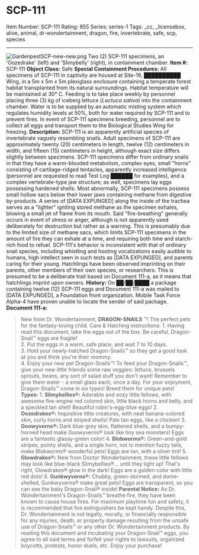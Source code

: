 # SCP-111
Item Number: SCP-111
Rating: 855
Series: series-1
Tags: _cc, _licensebox, alive, animal, dr-wondertainment, dragon, fire, invertebrate, safe, scp, species

---

![GardenpestSCP-new-new.png](https://scp-wiki.wdfiles.com/local--files/scp-111/GardenpestSCP-new-new.png)
Two (2) SCP-111 specimens, an 'Oozedrake' (left) and 'Slimybelly' (right), in containment chamber.
**Item #:** SCP-111
**Object Class:** Safe
**Special Containment Procedures:** All specimens of SCP-111 in captivity are housed at Site-19, ██████████ Wing, in a 5m x 5m x 5m plexiglass enclosure containing a temperate forest habitat transplanted from its natural surroundings. Habitat temperature will be maintained at 30° C. Feeding is to take place weekly by personnel placing three (3) kg of iceberg lettuce (_Lactuca sativa_) into the containment chamber. Water is to be supplied by an automatic misting system which regulates humidity levels at 50%, both for water required by SCP-111 and to prevent fires. In event of SCP-111 specimens breeding, personnel are to collect all eggs and transport them to the Biological Studies Wing for freezing.
**Description:** SCP-111 is an apparently artificial species of invertebrate vaguely resembling snails. Adult specimens of SCP-111 are approximately twenty (20) centimeters in length, twelve (12) centimeters in width, and fifteen (15) centimeters in height, although exact size differs slightly between specimens. SCP-111 specimens differ from ordinary snails in that they have a warm-blooded metabolism, complex eyes, small "horns" consisting of cartilage-ridged tentacles, apparently increased intelligence (personnel are requested to read Test Log ██████ for examples), and a complex vertebrate-type jaw structure; as well, specimens lay eggs possessing hardened shells.
Most abnormally, SCP-111 specimens possess small hollow sacs below their lower jaws containing methane from digestive by-products. A series of [DATA EXPUNGED] along the inside of the trachea serves as a "lighter" igniting stored methane as the specimen exhales, blowing a small jet of flame from its mouth. Said "fire-breathing" generally occurs in event of stress or anger, although is not apparently used deliberately for destruction but rather as a warning. This is presumably due to the limited size of methane sacs, which limits SCP-111 specimens in the amount of fire they can exhale at a time, and requiring both time and starch-rich food to refuel.
SCP-111's behavior is inconsistent with that of ordinary snail species, including whistling and hooting vocalizations easily audible to humans, high intellect seen in such tests as [DATA EXPUNGED], and parents caring for their young. Hatchlings have been observed imprinting on their parents, other members of their own species, or researchers. This is presumed to be a deliberate trait based on Document 111-a, as it means that hatchlings imprint upon owners.
**History:** On ██/██/████ a package containing twelve (12) SCP-111 eggs and Document 111-a was mailed to [DATA EXPUNGED], a Foundation front organization. Mobile Task Force Alpha-4 have proven unable to locate the sender of said package.
**Document 111-a:**
> New from Dr. Wondertainment, **DRAGON-SNAILS** ™!
> The perfect pets for the fantasy-loving child.
> Care & Hatching instructions:
> 1\. Having read this document, take the eggs out of the box. Be careful, Dragon-Snail™ eggs are fragile!  
>  2\. Put the eggs in a warm, safe place, and wait 7 to 10 days.  
>  3\. Hold your newly-hatched Dragon-Snails™ so they get a good look at you and think you're their mommy.  
>  4\. Enjoy your new pet Dragon-Snails™!
> To feed your Dragon-Snails™, give your new little friends some raw veggies: lettuce, brussels sprouts, beans, any sort of salad stuff you don't want! Remember to give them water - a small glass each, once a day.
> For your enjoyment, Dragon-Snails™ come in six types! Breed them for unique pets!
> **Types:**
> 1\. **Slimybellies®:** Adorable and oozy little fellows, with awesome fire-engine red colored skin, little black horns and belly, and a speckled tan shell! Beautiful robin's-egg-blue eggs!
> 2\. **Oozedrakes®:** Inquisitive little creatures, with neat banana-colored skin, curly horns and striped shells! Pale tan eggs, like a chicken!
> 3\. **Goowyverns®:** Dark blue-grey skin, flattened shells, and a bumpy-horned head make Goowyverns® look like tiny sea monsters! Eggs are a fantastic glassy-green color!
> 4\. **Blobworms®:** Green-and-gold stripes, pointy shells, and a single horn, not to mention fuzzy tails, make Blobworms® wonderful pets! Eggs are tan, with a silver tint!
> 5\. **Glowdrakes®:** New from Doctor Wondertainment, these little fellows may look like blue-black Slimybellies®… until they light up! That's right, Glowdrakes® glow in the dark! Eggs are a golden color with little red dots!
> 6\. **Gunkwyverns®:** Chubby, green-skinned, and dome-shelled, Gunkwyverns® make great pets! Eggs are transparent, so you can see the baby Dragon-Snail® inside!
> **Parental Notice:** As Dr. Wondertainment's Dragon-Snails™ breathe fire, they have been known to cause house fires. For maximum playtime fun and safety, it is recommended that fire extinguishers be kept handy. Despite this, Dr. Wondertainment is not legally, morally, or financially responsible for any injuries, death, or property damage resulting from the unsafe use of Dragon-Snails™ or any other Dr. Wondertainment products.
> By reading this document and incubating your Dragon-Snail™ eggs, you agree to all said terms and forfeit your rights to lawsuits, organized boycotts, protests, honor duels, etc.
> Enjoy your purchase!